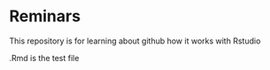 # Reminars

This repository is for learning about github how it works with Rstudio

.Rmd is the test file
